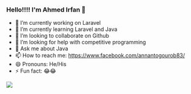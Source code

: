 ### Hello!!!! I'm Ahmed Irfan 👋
- 🔭 I’m currently working on Laravel
- 🌱 I’m currently learning Laravel and Java
- 👯 I’m looking to collaborate on Github
- 🤔 I’m looking for help with competitive programming
- 💬 Ask me about Java
- 📫 How to reach me: https://www.facebook.com/annantogourob83/
- 😄 Pronouns: He/His
- ⚡ Fun fact: 😂😂
<img src="https://github-readme-stats.vercel.app/api?username=iampawan&&show_icons=true&title_color=ffffff&icon_color=bb2acf&text_color=daf7dc&bg_color=151515">
